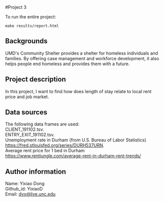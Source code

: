 #Project 3

To run the entire project:
```
make results/report.html
```

## Backgrounds
UMD's Community Shelter provides a shelter for homeless individuals and families. By offering case management and workforce development, it also helps people end homeless and provides them with a future.

## Project description
In this project, I want to find how does length of stay relate to local rent price and job market.

## Data sources
The following data frames are used:  
CLIENT_191102.tsv.  
ENTRY_EXIT_191102.tsv.  
Unemployment rate in Durham (from U.S. Bureau of Labor Statistics) https://fred.stlouisfed.org/series/DURH537URN.  
Average rent price for 1 bed in Durham https://www.rentjungle.com/average-rent-in-durham-rent-trends/


## Author information
Name: Yixiao Dong  
Github_id: YixiaoD  
Email: dyx@live.unc.edu

